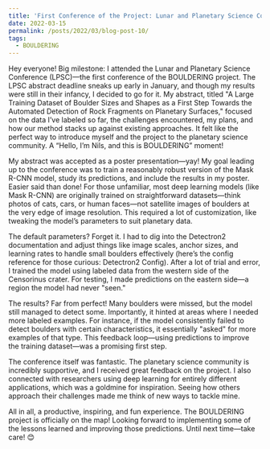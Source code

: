 ```yaml
---
title: 'First Conference of the Project: Lunar and Planetary Science Conference (LPSC).'
date: 2022-03-15
permalink: /posts/2022/03/blog-post-10/
tags:
  - BOULDERING
---
```


Hey everyone! Big milestone: I attended the Lunar and Planetary Science Conference (LPSC)—the first conference of the BOULDERING project. The LPSC abstract deadline sneaks up early in January, and though my results were still in their infancy, I decided to go for it. My abstract, titled "A Large Training Dataset of Boulder Sizes and Shapes as a First Step Towards the Automated Detection of Rock Fragments on Planetary Surfaces," focused on the data I’ve labeled so far, the challenges encountered, my plans, and how our method stacks up against existing approaches. It felt like the perfect way to introduce myself and the project to the planetary science community. A “Hello, I’m Nils, and this is BOULDERING” moment!

My abstract was accepted as a poster presentation—yay! My goal leading up to the conference was to train a reasonably robust version of the Mask R-CNN model, study its predictions, and include the results in my poster. Easier said than done! For those unfamiliar, most deep learning models (like Mask R-CNN) are originally trained on straightforward datasets—think photos of cats, cars, or human faces—not satellite images of boulders at the very edge of image resolution. This required a lot of customization, like tweaking the model’s parameters to suit planetary data.

The default parameters? Forget it. I had to dig into the Detectron2 documentation and adjust things like image scales, anchor sizes, and learning rates to handle small boulders effectively (here’s the config reference for those curious: Detectron2 Config). After a lot of trial and error, I trained the model using labeled data from the western side of the Censorinus crater. For testing, I made predictions on the eastern side—a region the model had never "seen."

The results? Far from perfect! Many boulders were missed, but the model still managed to detect some. Importantly, it hinted at areas where I needed more labeled examples. For instance, if the model consistently failed to detect boulders with certain characteristics, it essentially "asked" for more examples of that type. This feedback loop—using predictions to improve the training dataset—was a promising first step.

The conference itself was fantastic. The planetary science community is incredibly supportive, and I received great feedback on the project. I also connected with researchers using deep learning for entirely different applications, which was a goldmine for inspiration. Seeing how others approach their challenges made me think of new ways to tackle mine.

All in all, a productive, inspiring, and fun experience. The BOULDERING project is officially on the map! Looking forward to implementing some of the lessons learned and improving those predictions. Until next time—take care! 😊